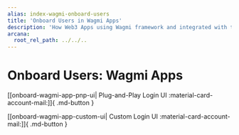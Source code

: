 ```yaml
---
alias: index-wagmi-onboard-users
title: 'Onboard Users in Wagmi Apps'
description: 'How Web3 Apps using Wagmi framework and integrated with the Arcana Auth SDK can onboard users via plug-and-play or custom login UI options.'
arcana:
  root_rel_path: ../../..
---
```


# Onboard Users: Wagmi Apps

[[onboard-wagmi-app-pnp-ui| Plug-and-Play Login UI  :material-card-account-mail:]]{ .md-button }

[[onboard-wagmi-app-custom-ui| Custom Login UI :material-card-account-mail:]]{ .md-button }